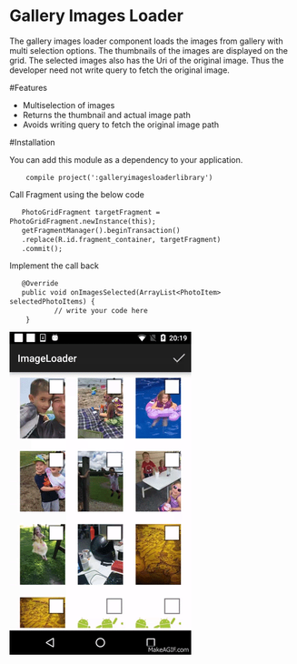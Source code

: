 # Gallery Images Loader

The gallery images loader component loads the images from gallery with multi selection options. The thumbnails of the images are displayed
on the grid. The selected images also has the Uri of the original image. Thus the developer need not write query to fetch the original image.

#Features

<ul>
  <li>Multiselection of images</li>
  <li>Returns the thumbnail and actual image path</li>
  <li>Avoids writing query to fetch the original image path</li>
</ul>


#Installation

You can add this module as a dependency to your application.

        compile project(':galleryimagesloaderlibrary')

Call Fragment using the below code

       PhotoGridFragment targetFragment = PhotoGridFragment.newInstance(this);
       getFragmentManager().beginTransaction()
       .replace(R.id.fragment_container, targetFragment)
       .commit(); 
       
Implement the call back 

       @Override
       public void onImagesSelected(ArrayList<PhotoItem> selectedPhotoItems) {
               // write your code here
        }
        
        
  ![Screenshot](https://github.com/DasGenie/GalleryImagesLoader/blob/master/Screenshots/1h4q_T.gif)      





 
